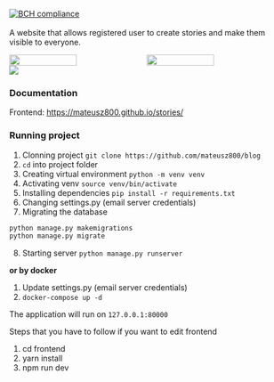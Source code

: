 [![BCH compliance](https://bettercodehub.com/edge/badge/mateusz800/stories?branch=master)](https://bettercodehub.com/)
<br/><br/>
A website that allows registered user to create stories and make them visible to everyone.
<div style="display:flex;">
<img style='float:left align-self:flex-start' width='49%' src='https://user-images.githubusercontent.com/44299056/78504852-d6f9ed00-776f-11ea-9dbb-c55a5bd4423e.png'/>
<img style='float:left' width='49%' src='https://user-images.githubusercontent.com/44299056/78504894-2809e100-7770-11ea-917a-8647536f634a.png'/>
</div>
 <img src='https://user-images.githubusercontent.com/44299056/78504800-94381500-776f-11ea-9ab3-ead3481b34aa.png'/>

### Documentation
Frontend:
 https://mateusz800.github.io/stories/

### Running project
1. Clonning project ```git clone https://github.com/mateusz800/blog```
2. ``` cd ``` into project folder
3. Creating virtual environment ```python -m venv venv```
4. Activating venv ```source venv/bin/activate```
5. Installing dependencies ``` pip install -r requirements.txt ```
6. Changing settings.py (email server credentials)
7. Migrating the database 

```bash
python manage.py makemigrations
python manage.py migrate
```
8. Starting server ```python manage.py runserver```

**or by docker**
1. Update settings.py (email server credentials)
2. ```docker-compose up -d```


The application will run on ```127.0.0.1:80000```


Steps that you have to follow if you want to edit frontend
1. cd frontend
2. yarn install
3. npm run dev
